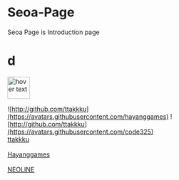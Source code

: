 # Seoa-Page
Seoa Page is  Introduction page

# d
 <img src="https://avatars.githubusercontent.com/ttakkku" width="50" title="hover text">
 
![http://github.com/ttakkku](https://avatars.githubusercontent.com/hayanggames) 
![http://github.com/ttakkku](https://avatars.githubusercontent.com/code325) 
<br> [ttakkku](http://github.com/ttakkku) <br>
<br> [Hayanggames](https://github.com/hayanggames) <br>
<br> [NEOLINE](https://github.com/code325) <br>
